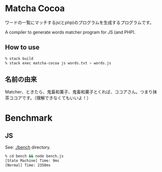 # Matcha Cocoa

ワードの一覧にマッチするjs(とphp)のプログラムを生成するプログラムです。

A compiler to generate words matcher program for JS (and PHP).

## How to use
```sh
% stack build
% stack exec matcha-cocoa js words.txt > words.js
```

## 名前の由来

Matcher、ときたら、鬼畜和菓子、鬼畜和菓子とくれば、ココアさん。つまり抹茶ココアです。（理解できなくてもいいよ！）

# Benchmark

## JS

See: [./bench](./bench) directory.

```sh
% cd bench && node bench.js
[State Machine] Time: 9ms
[Normal] Time: 2358ms
```